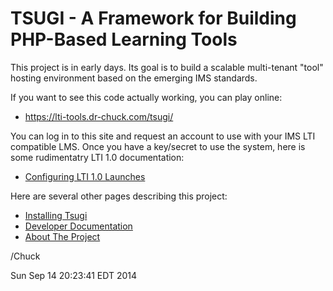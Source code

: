 TSUGI - A Framework for Building PHP-Based Learning Tools
=========================================================

This project is in early days.  Its goal is to build a scalable
multi-tenant "tool" hosting environment based on the emerging IMS
standards.  

If you want to see this code actually working, you can play online:

* https://lti-tools.dr-chuck.com/tsugi/

You can log in to this site and request an account to use with your IMS
LTI compatible LMS.  Once you have a key/secret to use the system, here
is some rudimentatry LTI 1.0 documentation:

* [Configuring LTI 1.0 Launches](docs/LAUNCHING.md)

Here are several other pages describing this project:

* [Installing Tsugi](docs/INSTALL.md)
* [Developer Documentation](docs/DEVELOP.md)
* [About The Project](docs/ABOUT.md)

/Chuck

Sun Sep 14 20:23:41 EDT 2014

